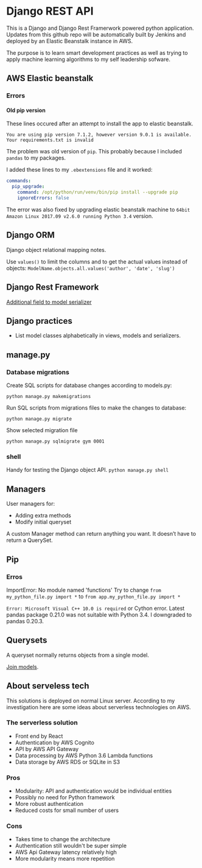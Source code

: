 # Django REST API

This is a Django and Django Rest Framerwork powered python application.
Updates from this github repo will be automatically built by Jenkins and deployed by an Elastic Beanstalk instance in AWS.

The purpose is to learn smart development practices as well as trying to apply machine learning algorithms to my self leadership sofware.

## AWS Elastic beanstalk

### Errors

#### Old pip version
These lines occured after an attempt to install
the app to elastic beanstalk.

`You are using pip version 7.1.2, however version 9.0.1 is available.`
`Your requirements.txt is invalid`

The problem was old version of `pip`.
This probably because I included `pandas` to my packages.

I added these lines to my `.ebextensions` file and it worked:
```YAML
commands:
  pip_upgrade:
    command: /opt/python/run/venv/bin/pip install --upgrade pip
    ignoreErrors: false
```

The error was also fixed by upgrading elastic beanstalk machine to
`64bit Amazon Linux 2017.09 v2.6.0 running Python 3.4` version.

## Django ORM
Django object relational mapping notes.

Use `values()` to limit the columns and to get the actual values instead of objects:
`ModelName.objects.all.values('author', 'date', 'slug')`

## Django Rest Framework
[Additional field to model serializer](https://stackoverflow.com/questions/18396547/django-rest-framework-adding-additional-field-to-modelserializer)

## Django practices
* List model classes alphabetically in views, models and serializers.

## manage.py

### Database migrations
Create SQL scripts for database changes
according to models.py:

`python manage.py makemigrations`


Run SQL scripts from migrations files to make
the changes to database:

`python manage.py migrate`


Show selected migration file

`python manage.py sqlmigrate gym 0001`

### shell
Handy for testing the Django object API.
`python manage.py shell`

## Managers
User managers for:
* Adding extra methods
* Modify initial queryset

A custom Manager method can return anything you want. It doesn’t have to return a QuerySet.

## Pip


### Erros
ImportError: No module named 'functions'
Try to change `from my_python_file.py import *` to `from app.my_python_file.py import *`

`Error: Microsoft Visual C++ 10.0 is required` or Cython error.
Latest pandas package 0.21.0 was not suitable with Python 3.4.
I downgraded to pandas 0.20.3.

## Querysets
A queryset normally returns objects from a single model.

[Join models](https://stackoverflow.com/questions/31237042/whats-the-difference-between-select-related-and-prefetch-related-in-django-orm).

## About serveless tech
This solutions is deployed on normal Linux server.
According to my investigation here are some ideas about
serverless technologies on AWS.

### The serverless solution
* Front end by React
* Authentication by AWS Cognito
* API by AWS API Gateway
* Data processing by AWS Python 3.6 Lambda functions
* Data storage by AWS RDS or SQLite in S3

### Pros
* Modularity: API and authentication would be individual entities
* Possibly no need for Python framework
* More robust authentication
* Reduced costs for small number of users

### Cons
* Takes time to change the architecture
* Authentication still wouldn't be super simple
* AWS Api Gateway latency relatively high
* More modularity means more repetition
